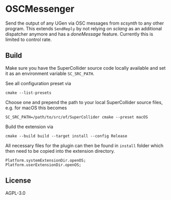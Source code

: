 # OSCMessenger

Send the output of any UGen via OSC messages from *scsynth* to any other program.
This extends `SendReply` by not relying on *sclang* as an additional dispatcher anymore and has a *doneMessage* feature.
Currently this is limited to control rate.

## Build

Make sure you have the SuperCollider source code locally available and set it as an environment variable `SC_SRC_PATH`.

See all configuration preset via

```shell
cmake --list-presets
```

Choose one and prepend the path to your local SuperCollider source files, e.g. for macOS this becomes

```shell
SC_SRC_PATH=/path/to/src/of/SuperCollider cmake --preset macOS
```

Build the extension via

```shell
cmake --build build --target install --config Release
```

All necessary files for the plugin can then be found in `install` folder which then need to be copied into the extension directory.

```supercollider
Platform.systemExtensionDir.openOS;
Platform.userExtensionDir.openOS;
```

## License

AGPL-3.0
